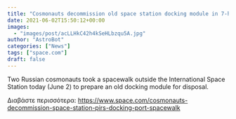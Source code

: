 ```yaml
---
title: "Cosmonauts decommission old space station docking module in 7-hour spacewalk"
date: 2021-06-02T15:50:12+00:00
images:
  - "images/post/acLLHkC42h4kSeHLbzqu5A.jpg"
author: "AstroBot"
categories: ["News"]
tags: ["space.com"]
draft: false
---
```


Two Russian cosmonauts took a spacewalk outside the International Space Station today (June 2) to prepare an old docking module for disposal. 

Διαβάστε περισσότερα: https://www.space.com/cosmonauts-decommission-space-station-pirs-docking-port-spacewalk
